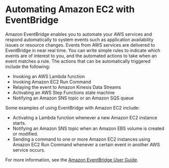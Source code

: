 # Automating Amazon EC2 with EventBridge<a name="automating_with_eventbridge"></a>

Amazon EventBridge enables you to automate your AWS services and respond automatically to system events such as application availability issues or resource changes\. Events from AWS services are delivered to EventBridge in near real time\. You can write simple rules to indicate which events are of interest to you, and the automated actions to take when an event matches a rule\. The actions that can be automatically triggered include the following:
+ Invoking an AWS Lambda function
+ Invoking Amazon EC2 Run Command
+ Relaying the event to Amazon Kinesis Data Streams
+ Activating an AWS Step Functions state machine
+ Notifying an Amazon SNS topic or an Amazon SQS queue

Some examples of using EventBridge with Amazon EC2 include:
+ Activating a Lambda function whenever a new Amazon EC2 instance starts\.
+ Notifying an Amazon SNS topic when an Amazon EBS volume is created or modified\.
+ Sending a command to one or more Amazon EC2 instances using Amazon EC2 Run Command whenever a certain event in another AWS service occurs\.

For more information, see the [Amazon EventBridge User Guide](https://docs.aws.amazon.com/eventbridge/latest/userguide/)\.